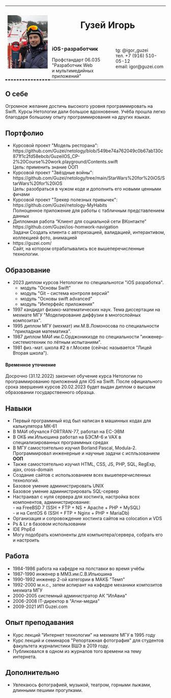 <table>
<tr style="border: 0">
<td rowspan=2 style="border-bottom-style: dashed"><img width = "200" src="img/20191220-135746-600%20Игорь%20на%20Саслонге%20Saslong.jpeg" title="Саслонг - трасса Кубка мира"></td>
<th colspan=2 style="border-collapse: collapse"><h1 style="border: 0">Гузей Игорь</span></h1></th>
<tr>

<td border=0><h3>iOS-разработчик</h3>
Профстандарт 06.035
<br>"Разработчик Web
<br>и мультимедийных приложений"</td>

<td>tg: @igor_guzei
<br>тел. +7 (916) 510-05-12
<br>email: igor@guzei.com</td>
</table>

<h2 style="border: 0">О себе</h2>
Огромное желание достичь высокого уровня программировать на Swift. Курсы Нетологии дали большое вдохновение. Учёба прошла легко благодаря большому опыту программирования на других языках.

## Портфолио
<ul>
<li>Курсовой проект "Модель ресторана":
<br>https://github.com/Guzei/netology/blob/549be74a762049c0b67ab130c871f1c2fd58ebcb/GuzeiIOS_CP-2%20Course%20work.playground/Contents.swift
<br>Цель: применить знание ООП
<li>Курсовой проект "Звёздные войны":
<br>https://github.com/Guzei/netology/tree/main/StarWars%20for%20iOS/StarWars%20for%20iOS
<br>Цель: разобраться в чужом коде и дополнить его новыми ценными фичами
<li>Курсовой проект "Трекер полезных привычек": 
<br>https://github.com/Guzei/netology-MyHabits
<br>Полноценное приложение для работы с табличным представлением данных
<li>Дипломная работа “Клиент для социальной сети ВКонтакте”
<br>https://github.com/Guzei/ios-homwork-navigation
<br>Задачи Создать клиента с авторизацией, валидацией, интерактивом, коллекцией фото, анимацией
<li>https://guzei.com/
<br>Сайт, на котором отрабатывались все вышеперечисленные технологии.
</ul>

## Образование
<ul>
<li>2023 диплом курсов Нетологии по специальнотси "iOS разработка".
<ul>
<li>модуль "Основы Swift"
<li>модуль "Git – система контроля версий"
<li>модуль "Основы swift advanced"
<li>модуль "Интерфейс приложения"
</ul>
<li>1997 кандидат физико-математических наук. Тема диссертации на мехмате МГУ "Моделирование диффузии в многослойных композитах".
<li>1995 диплом МГУ (мехмат) им.М.В.Ломоносова по специальности "прикладная математика".
<li>1987 диплом МАИ им.С.Орджоникизде по специальности "инженер-системотехник по лётным испытаниям".
<li>1981 физ.-мат. школа #2 в г.Москве (сейчас называется "Лицей Вторая школа").
</ul>


#### Временное уточнение
Досрочно (31.12.2022) закончил обучение курса Нетологии по программированию приложений для iOS на Swift.
После официального срока звершения курсов 20.02.2023 будет выдан диплом о высшем образовании государственного образца.

## Навыки
<ul>
<li>Первый программный код был написан в машинных кодах для калькулятора МК-61
<li>В МАИ обучался FORTRAN-77, работал на ЕС-ЭВМ
<li>В ОКБ им.Ильюшина работал на БЭСМ-6 и VAX в специализированных программных средах
<li>В МГУ самостоятельно изучил Borland Pascal, Modula-2. Программировал инженерные и научные задачи с испльзованием <b>ООП</b>
<li>Также самостоятельно изучил HTML, CSS, JS, PHP, SQL, RegExp, ajax, cross-domain
<li>Создание сайтов с использованием всех вышеперечисленных технологий.
<li>Базовое умение администрировать UNIX
<li>Базовое умение администрировать SQL-сервер
<li>Настраивал с нуля сервера для хостинга, настройка всех компонентов, администрирование:
<br>- на FreeBSD 7 (SSH + FTP + NS + Apache + PHP + MySQL)
<br>- и на CentOS 6 (SSH + FTP + Nginx + PHP + MariaDb)
<li>Организация и сопровождение хостинга сайтов на colocation и VDS
<li>Ps & Lr в базовом использовании
<li>IDE PhpEd
<li>Могу подобрать компоненты для компьютера/сервера, собрать его и настроить
</ul>

## Работа
<ul>
<li>1984-1986 работа на кафедре на полставки во время учёбы
<li>1987-1990 инженер в ММЗ.им.С.В.Ильюшина
<li>1990-1992 инженер 2-ой категории в МАКБ "Темп"
<li>1992-2000 м.н.с., затем аспирант на кафедре механики композитов мехмата МГУ
<li>2000-2005 системный администратор АК "ИлАвиа"
<li>2006-2008 IT-директор в "Агни-медиа"
<li>2009-2021 ИП Guzei.com
</ul>

## Опыт преподавания
* Курс лекций "Интернет технологии" на мехмате МГУ в 1995 году
* Курс лекций и семинаров "Репортажная фотография" для студентов факультета журналистики ВШЭ в 2019 году.
* Публиковался в одном из журналов того времени на тему интернета.

## Дополнительно
* Увлекаюсь фотографией, музыкой, театром, горными лыжами, длинными пешими прогулками.
